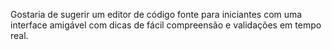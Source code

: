 Gostaria de sugerir um editor de código fonte para iniciantes com uma interface amigável com dicas de fácil compreensão e validações em tempo real.
